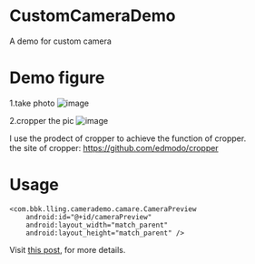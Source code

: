 # CustomCameraDemo
A demo for custom camera

# Demo figure
1.take photo
![image](https://raw.githubusercontent.com/liuling07/CustomCameraDemo/master/example1.png)

2.cropper the pic
![image](https://raw.githubusercontent.com/liuling07/CustomCameraDemo/master/example2.png)

I use the prodect of cropper to achieve the function of cropper.  
the site of cropper: https://github.com/edmodo/cropper

# Usage
    <com.bbk.lling.camerademo.camare.CameraPreview
        android:id="@+id/cameraPreview"
        android:layout_width="match_parent"
        android:layout_height="match_parent" />

Visit <a href="http://www.cnblogs.com/liuling/p/2015-10-28-01.html" target="_black">this post</a>, for more details.
